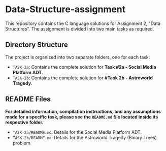 # Data-Structure-assignment
This repository contains the C language solutions for Assignment 2, "Data Structures". The assignment is divided into two main tasks as required.

## Directory Structure

The project is organized into two separate folders, one for each task:

* `TASK-2a`: Contains the complete solution for **Task #2a -  Social Media Platform ADT**.
* `TASK-2b`: Contains the complete solution for **#Task 2b - Astroworld Tragedy**.

## README Files

**For detailed information, compilation instructions, and any assumptions made for a specific task, please see the `README.md` file located inside its respective folder.**

* `TASK-2a/README.md`: Details for the Social Media Platform ADT.
* `TASK-2b/README.md`: Details for the Astroworld Tragedy (Binary Trees) problem.
